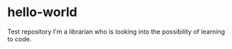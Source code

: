 # hello-world
Test repository
I'm a librarian who is looking into the possibility of learning to code.
